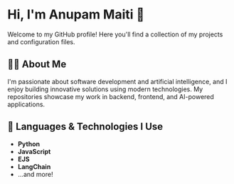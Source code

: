 # Hi, I'm Anupam Maiti 👋

Welcome to my GitHub profile! Here you'll find a collection of my projects and configuration files.

## 🧑‍💻 About Me
I'm passionate about software development and artificial intelligence, and I enjoy building innovative solutions using modern technologies. My repositories showcase my work in backend, frontend, and AI-powered applications.

## 🚀 Languages & Technologies I Use

- **Python**
- **JavaScript**
- **EJS**
- **LangChain**
- ...and more!
